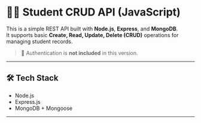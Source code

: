 # 🧑‍🎓 Student CRUD API (JavaScript)

This is a simple REST API built with **Node.js**, **Express**, and **MongoDB**.  
It supports basic **Create, Read, Update, Delete (CRUD)** operations for managing student records.  
> 🚫 Authentication is **not included** in this version.

---

## 🛠️ Tech Stack

- Node.js
- Express.js
- MongoDB + Mongoose

---
